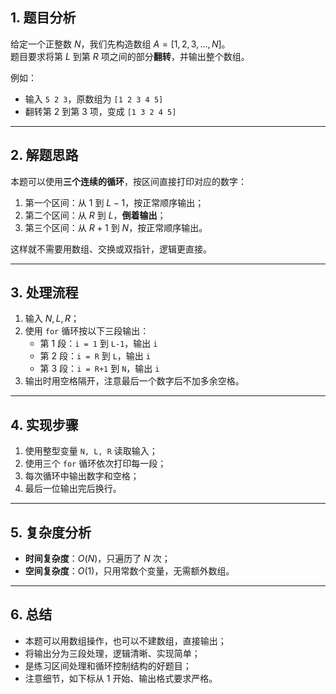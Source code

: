 

## 1. 题目分析

给定一个正整数 $N$，我们先构造数组 $A = [1, 2, 3, ..., N]$。  
题目要求将第 $L$ 到第 $R$ 项之间的部分**翻转**，并输出整个数组。

例如：
- 输入 `5 2 3`，原数组为 `[1 2 3 4 5]`
- 翻转第 $2$ 到第 $3$ 项，变成 `[1 3 2 4 5]`

---

## 2. 解题思路

本题可以使用**三个连续的循环**，按区间直接打印对应的数字：

1. 第一个区间：从 $1$ 到 $L-1$，按正常顺序输出；
2. 第二个区间：从 $R$ 到 $L$，**倒着输出**；
3. 第三个区间：从 $R+1$ 到 $N$，按正常顺序输出。

这样就不需要用数组、交换或双指针，逻辑更直接。

---

## 3. 处理流程

1. 输入 $N, L, R$；
2. 使用 `for` 循环按以下三段输出：
   - 第 1 段：`i = 1` 到 `L-1`，输出 `i`
   - 第 2 段：`i = R` 到 `L`，输出 `i`
   - 第 3 段：`i = R+1` 到 `N`，输出 `i`
3. 输出时用空格隔开，注意最后一个数字后不加多余空格。

---

## 4. 实现步骤

1. 使用整型变量 `N, L, R` 读取输入；
2. 使用三个 `for` 循环依次打印每一段；
3. 每次循环中输出数字和空格；
4. 最后一位输出完后换行。

---

## 5. 复杂度分析

- **时间复杂度**：$O(N)$，只遍历了 $N$ 次；
- **空间复杂度**：$O(1)$，只用常数个变量，无需额外数组。

---

## 6. 总结

- 本题可以用数组操作，也可以不建数组，直接输出；
- 将输出分为三段处理，逻辑清晰、实现简单；
- 是练习区间处理和循环控制结构的好题目；
- 注意细节，如下标从 $1$ 开始、输出格式要求严格。
